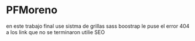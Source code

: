 # PFMoreno
en este trabajo final use
sistma de grillas
sass
boostrap
le puse el error 404 a los link que no se terminaron
utilie SEO
